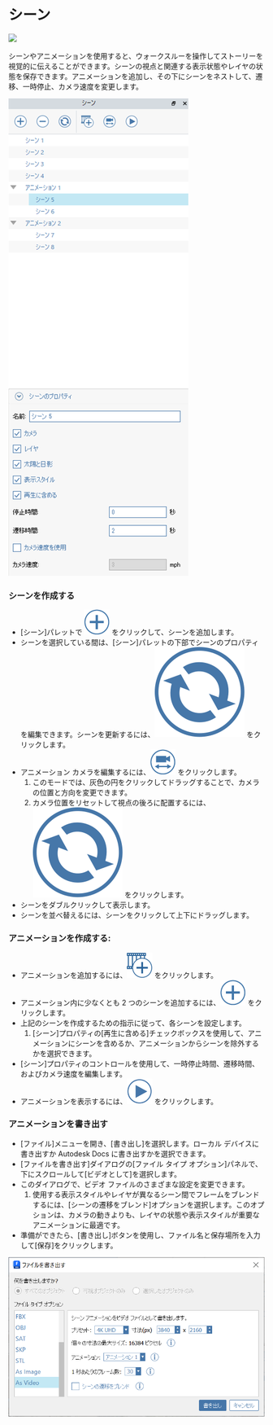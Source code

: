 # シーン

![](../.gitbook/assets/animations-aerial.gif)

シーンやアニメーションを使用すると、ウォークスルーを操作してストーリーを視覚的に伝えることができます。シーンの視点と関連する表示状態やレイヤの状態を保存できます。アニメーションを追加し、その下にシーンをネストして、遷移、一時停止、カメラ速度を変更します。

![](<../.gitbook/assets/scenes UI windows.png>)

### シーンを作成する

* [シーン]パレットで <img src="../.gitbook/assets/plus icon.png" alt="" data-size="line"> をクリックして、シーンを追加します。
* シーンを選択している間は、[シーン]パレットの下部でシーンのプロパティを編集できます。シーンを更新するには、<img src="../.gitbook/assets/refresh icon.svg" alt="" data-size="line"> をクリックします。
* アニメーション カメラを編集するには、<img src="../.gitbook/assets/edit cameras.png" alt="" data-size="line"> をクリックします。
   1. このモードでは、灰色の円をクリックしてドラッグすることで、カメラの位置と方向を変更できます。
   2. カメラ位置をリセットして視点の後ろに配置するには、<img src="../.gitbook/assets/refresh icon.svg" alt="" data-size="line"> をクリックします。
* シーンをダブルクリックして表示します。
* シーンを並べ替えるには、シーンをクリックして上下にドラッグします。

### アニメーションを作成する:

* アニメーションを追加するには、<img src="../.gitbook/assets/add animation.png" alt="" data-size="line"> をクリックします。
* アニメーション内に少なくとも 2 つのシーンを追加するには、<img src="../.gitbook/assets/plus icon.png" alt="" data-size="line"> をクリックします。
* 上記のシーンを作成するための指示に従って、各シーンを設定します。
   1. [シーン]プロパティの[再生に含める]チェックボックスを使用して、アニメーションにシーンを含めるか、アニメーションからシーンを除外するかを選択できます。
* [シーン]プロパティのコントロールを使用して、一時停止時間、遷移時間、およびカメラ速度を編集します。
* アニメーションを表示するには、<img src="../.gitbook/assets/play icon.png" alt="" data-size="line"> をクリックします。

### アニメーションを書き出す

* [ファイル]メニューを開き、[書き出し]を選択します。ローカル デバイスに書き出すか Autodesk Docs に書き出すかを選択できます。
* [ファイルを書き出す]ダイアログの[ファイル タイプ オプション]パネルで、下にスクロールして[ビデオとして]を選択します。
* このダイアログで、ビデオ ファイルのさまざまな設定を変更できます。
   1. 使用する表示スタイルやレイヤが異なるシーン間でフレームをブレンドするには、[シーンの遷移をブレンド]オプションを選択します。このオプションは、カメラの動きよりも、レイヤの状態や表示スタイルが重要なアニメーションに最適です。
* 準備ができたら、[書き出し]ボタンを使用し、ファイル名と保存場所を入力して[保存]をクリックします。

![](../.gitbook/assets/animations-export-dialog.png)
